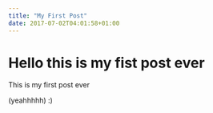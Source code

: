 ```yaml
---
title: "My First Post"
date: 2017-07-02T04:01:58+01:00
---
```


# Hello this is my fist post ever

This is my first post ever

(yeahhhhh) :)
